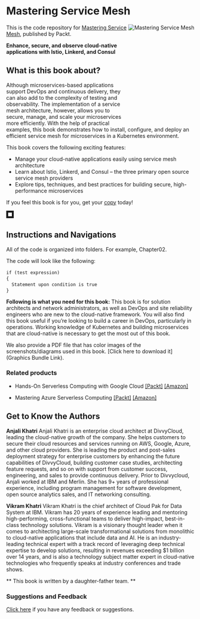 #  Mastering Service Mesh

<a href="https://www.packtpub.com/web-development/mastering-service-mesh-architecture?utm_source=github&utm_medium=repository&utm_campaign=9781789615791"><img src="https://www.packtpub.com/media/catalog/product/cache/e4d64343b1bc593f1c5348fe05efa4a6/9/7/9781789615791-original.jpeg" alt="Mastering Service Mesh" height="256px" align="right"></a>

This is the code repository for [Mastering Service Mesh](https://www.packtpub.com/web-development/mastering-service-mesh-architecture?utm_source=github&utm_medium=repository&utm_campaign=9781789615791), published by Packt.

**Enhance, secure, and observe cloud-native applications with Istio, Linkerd, and Consul**

## What is this book about?
Although microservices-based applications support DevOps and continuous delivery, they can also add to the complexity of testing and observability. The implementation of a service mesh architecture, however, allows you to secure, manage, and scale your microservices more efficiently. With the help of practical examples, this book demonstrates how to install, configure, and deploy an efficient service mesh for microservices in a Kubernetes environment.

This book covers the following exciting features: 
* Manage your cloud-native applications easily using service mesh architecture
* Learn about Istio, Linkerd, and Consul – the three primary open source service mesh providers
* Explore tips, techniques, and best practices for building secure, high-performance microservices

If you feel this book is for you, get your [copy](https://www.amazon.com/dp/1789615798) today!

<a href="https://www.packtpub.com/?utm_source=github&utm_medium=banner&utm_campaign=GitHubBanner"><img src="https://raw.githubusercontent.com/PacktPublishing/GitHub/master/GitHub.png" alt="https://www.packtpub.com/" border="5" /></a>

## Instructions and Navigations
All of the code is organized into folders. For example, Chapter02.

The code will look like the following:
```
if (test expression)
{
  Statement upon condition is true
}
```

**Following is what you need for this book:**
This book is for solution architects and network administrators, as well as DevOps and site reliability engineers who are new to the cloud-native framework. You will also find this book useful if you’re looking to build a career in DevOps, particularly in operations. Working knowledge of Kubernetes and building microservices that are cloud-native is necessary to get the most out of this book.


We also provide a PDF file that has color images of the screenshots/diagrams used in this book. [Click here to download it](Graphics Bundle Link).

### Related products <Other books you may enjoy>
* Hands-On Serverless Computing with Google Cloud [[Packt]](https://www.packtpub.com/cloud-networking/hands-on-serverless-computing-with-google-cloud-platform?utm_source=github&utm_medium=repository&utm_campaign=9781838827991) [[Amazon]](https://www.amazon.com/dp/1838827994)

* Mastering Azure Serverless Computing [[Packt]](https://www.packtpub.com/cloud-networking/mastering-azure-serverless-computing?utm_source=github&utm_medium=repository&utm_campaign=9781789951226) [[Amazon]](https://www.amazon.com/dp/1789951224)

## Get to Know the Authors
**Anjali Khatri**
Anjali Khatri is an enterprise cloud architect at DivvyCloud, leading the cloud-native growth of the company. She helps customers to secure their cloud resources and services running on AWS, Google, Azure, and other cloud providers. She is leading the product and
post-sales deployment strategy for enterprise customers by enhancing the future capabilities of DivvyCloud, building customer case studies, architecting feature requests, and so on with support from customer success, engineering, and sales to provide
continuous delivery. Prior to Divvycloud, Anjali worked at IBM and Merlin. She has 9+ years of professional experience, including program management for software development, open source analytics sales, and IT networking consulting.

**Vikram Khatri**
Vikram Khatri is the chief architect of Cloud Pak for Data System at IBM. Vikram has 20 years of experience leading and mentoring high-performing, cross-functional teams to deliver high-impact, best-in-class technology solutions. Vikram is a visionary thought leader when it comes to architecting large-scale transformational solutions from monolithic to cloud-native applications that include data and AI. He is an industry-leading technical expert with a track record of leveraging deep technical expertise to develop solutions, resulting in revenues exceeding $1 billion over 14 years, and is also a technology subject matter expert in cloud-native technologies who frequently speaks at industry conferences and trade shows.

** This book is written by a daughter-father team. **

### Suggestions and Feedback
[Click here](https://docs.google.com/forms/d/e/1FAIpQLSdy7dATC6QmEL81FIUuymZ0Wy9vH1jHkvpY57OiMeKGqib_Ow/viewform) if you have any feedback or suggestions.

